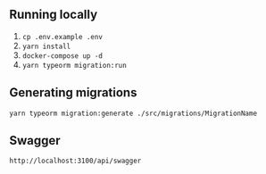 ## Running locally

1) `cp .env.example .env`
2) `yarn install`
3) `docker-compose up -d`
4) `yarn typeorm migration:run`

## Generating migrations
`yarn typeorm migration:generate ./src/migrations/MigrationName`

## Swagger
`http://localhost:3100/api/swagger`
